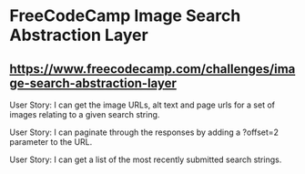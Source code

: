 FreeCodeCamp Image Search Abstraction Layer
============================================
https://www.freecodecamp.com/challenges/image-search-abstraction-layer
------------------------------------------------------------------------


User Story: I can get the image URLs, alt text and page urls for a set of images relating to a given search string.

User Story: I can paginate through the responses by adding a ?offset=2 parameter to the URL.

User Story: I can get a list of the most recently submitted search strings.